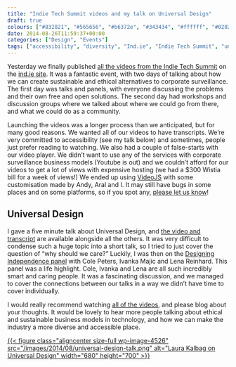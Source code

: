 ```yaml
---
title: "Indie Tech Summit videos and my talk on Universal Design"
draft: true
colours: ["#832821", "#565656", "#b6372e", "#343434", "#ffffff", "#020202", "#ffffff"]
date: 2014-08-26T11:59:37+00:00
categories: ["Design", "Events"]
tags: ["accessibility", "diversity", "Ind.ie", "Indie Tech Summit", "universal design", "video"]
---
```


Yesterday we finally published [all the videos from the Indie Tech Summit](https://ind.ie/summit/videos) on the [ind.ie site](https://ind.ie/). It was a fantastic event, with two days of talking about how we can create sustainable and ethical alternatives to corporate surveillance. The first day was talks and panels, with everyone discussing the problems and their own free and open solutions. The second day had workshops and discussion groups where we talked about where we could go from there, and what we could do as a community.

Launching the videos was a longer process than we anticipated, but for many good reasons. We wanted all of our videos to have transcripts. We’re very committed to accessibility (see my talk below) and sometimes, people just prefer reading to watching. We also had a couple of false-starts with our video player. We didn’t want to use any of the services with corporate surveillance business models (Youtube is out) and we couldn’t afford for our videos to get a lot of views with expensive hosting (we had a $300 Wistia bill for a week of views!) We ended up using [VideoJS](http://www.videojs.com/) with some customisation made by Andy, Aral and I. It may still have bugs in some places and on some platforms, so if you spot any, [please let us know](mailto:hello@ind.ie)!

## Universal Design

I gave a five minute talk about Universal Design, and [the video and transcript](https://ind.ie/summit/videos/laura-kalbag/) are available alongside all the others. It was very difficult to condense such a huge topic into a short talk, so I tried to just cover the question of “why should we care?” Luckily, I was then on the [Designing Independence panel](https://ind.ie/summit/videos/designing-independence-panel/) with Cole Peters, Ivanka Majic and Lena Reinhard. This panel was a life highlight. Cole, Ivanka and Lena are all such incredibly smart and caring people. It was a fascinating discussion, and we managed to cover the connections between our talks in a way we didn’t have time to cover individually.

I would really recommend watching [all of the videos](https://ind.ie/summit/videos/), and please blog about your thoughts. It would be lovely to hear more people talking about ethical and sustainable business models in technology, and how we can make the industry a more diverse and accessible place.

[{{< figure class="aligncenter size-full wp-image-4526" src="/images/2014/08/universal-design-talk.png" alt="Laura Kalbag on Universal Design" width="680" height="700" >}}](https://ind.ie/summit/videos/laura-kalbag/)

	
